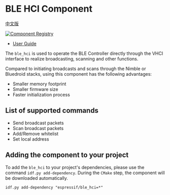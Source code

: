 # BLE HCI Component
[中文版](./README_CN.md)

[![Component Registry](https://components.espressif.com/components/espressif/ble_hci/badge.svg)](https://components.espressif.com/components/espressif/ble_hci)

- [User Guide](https://docs.espressif.com/projects/esp-iot-solution/en/latest/bluetooth/ble_hci.html)

The ``ble_hci`` is used to operate the BLE Controller directly through the VHCI interface to realize broadcasting, scanning and other functions.

Compared to initiating broadcasts and scans through the Nimble or Bluedroid stacks, using this component has the following advantages:
- Smaller memory footprint
- Smaller firmware size
- Faster initialization process

## List of supported commands

- Send broadcast packets
- Scan broadcast packets
- Add/Remove whitelist
- Set local address

## Adding the component to your project

To add the `ble_hci` to your project's dependencies, please use the command `idf.py add-dependency`. During the `CMake` step, the component will be downloaded automatically.

```
idf.py add-dependency "espressif/ble_hci=*"
```
